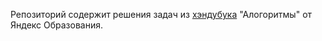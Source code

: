 Репозиторий содержит решения задач из [хэндубука](https://education.yandex.ru/handbook/algorithms) "Алогоритмы" от Яндекс Образования.
